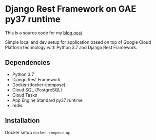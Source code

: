 # Django Rest Framework on GAE py37 runtime

This is a source code for my [blog post](http://rogulski.it/blog/gae-standard-py37-django/)

Simple local and dev setup for application based on top of Google Cloud Platform technology with Python 3.7 and Django Rest Framework.

## Dependencies
- Python 3.7
- Django Rest Framework
- Docker (docker-compose)
- Cloud SQL (PostgreSQL)
- Cloud Tasks
- App Engine Standard py37 runtime
- redis

## Installation

Docker setup
`docker-compose up` 

